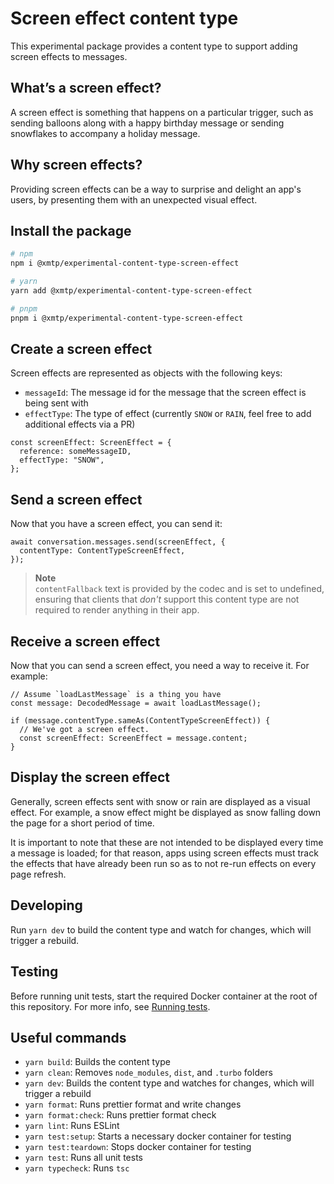 # Screen effect content type

This experimental package provides a content type to support adding screen effects to messages.

## What’s a screen effect?

A screen effect is something that happens on a particular trigger, such as sending balloons along with a happy birthday message or sending snowflakes to accompany a holiday message.

## Why screen effects?

Providing screen effects can be a way to surprise and delight an app's users, by presenting them with an unexpected visual effect.

## Install the package

```bash
# npm
npm i @xmtp/experimental-content-type-screen-effect

# yarn
yarn add @xmtp/experimental-content-type-screen-effect

# pnpm
pnpm i @xmtp/experimental-content-type-screen-effect
```

## Create a screen effect

Screen effects are represented as objects with the following keys:

- `messageId`: The message id for the message that the screen effect is being sent with
- `effectType`: The type of effect (currently `SNOW` or `RAIN`, feel free to add additional effects via a PR)

```tsx
const screenEffect: ScreenEffect = {
  reference: someMessageID,
  effectType: "SNOW",
};
```

## Send a screen effect

Now that you have a screen effect, you can send it:

```tsx
await conversation.messages.send(screenEffect, {
  contentType: ContentTypeScreenEffect,
});
```

> **Note**  
> `contentFallback` text is provided by the codec and is set to undefined, ensuring that clients that _don't_ support this content type are not required to render anything in their app.

## Receive a screen effect

Now that you can send a screen effect, you need a way to receive it. For example:

```tsx
// Assume `loadLastMessage` is a thing you have
const message: DecodedMessage = await loadLastMessage();

if (message.contentType.sameAs(ContentTypeScreenEffect)) {
  // We've got a screen effect.
  const screenEffect: ScreenEffect = message.content;
}
```

## Display the screen effect

Generally, screen effects sent with snow or rain are displayed as a visual effect. For example, a snow effect might be displayed as snow falling down the page for a short period of time.

It is important to note that these are not intended to be displayed every time a message is loaded; for that reason, apps using screen effects must track the effects that have already been run so as to not re-run effects on every page refresh.

## Developing

Run `yarn dev` to build the content type and watch for changes, which will trigger a rebuild.

## Testing

Before running unit tests, start the required Docker container at the root of this repository. For more info, see [Running tests](../../README.md#running-tests).

## Useful commands

- `yarn build`: Builds the content type
- `yarn clean`: Removes `node_modules`, `dist`, and `.turbo` folders
- `yarn dev`: Builds the content type and watches for changes, which will trigger a rebuild
- `yarn format`: Runs prettier format and write changes
- `yarn format:check`: Runs prettier format check
- `yarn lint`: Runs ESLint
- `yarn test:setup`: Starts a necessary docker container for testing
- `yarn test:teardown`: Stops docker container for testing
- `yarn test`: Runs all unit tests
- `yarn typecheck`: Runs `tsc`
